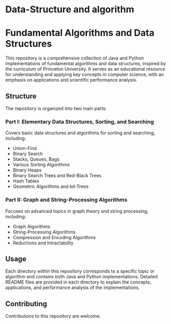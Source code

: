 # Data-Structure and algorithm 

# Fundamental Algorithms and Data Structures

This repository is a comprehensive collection of Java and Python implementations of fundamental algorithms and data structures, inspired by the curriculum of Princeton University. It serves as an educational resource for understanding and applying key concepts in computer science, with an emphasis on applications and scientific performance analysis.

## Structure

The repository is organized into two main parts:

### Part I: Elementary Data Structures, Sorting, and Searching

Covers basic data structures and algorithms for sorting and searching, including:

- Union-Find
- Binary Search
- Stacks, Queues, Bags
- Various Sorting Algorithms
- Binary Heaps
- Binary Search Trees and Red-Black Trees
- Hash Tables
- Geometric Algorithms and kd-Trees

### Part II: Graph and String-Processing Algorithms

Focuses on advanced topics in graph theory and string processing, including:

- Graph Algorithms
- String-Processing Algorithms
- Compression and Encoding Algorithms
- Reductions and Intractability

## Usage

Each directory within this repository corresponds to a specific topic or algorithm and contains both Java and Python implementations. Detailed README files are provided in each directory to explain the concepts, applications, and performance analysis of the implementations.

## Contributing

Contributions to this repository are welcome.

